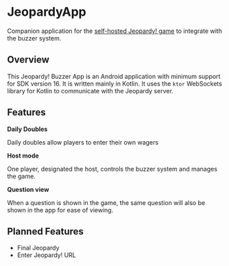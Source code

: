 # JeopardyApp

Companion application for the [self-hosted Jeopardy! game](https://github.com/EricKarschner37/Jeopardy) to integrate with the buzzer system.

## Overview

This Jeopardy! Buzzer App is an Android application with minimum support for SDK version 16. It is written mainly in Kotlin. It uses the `ktor` WebSockets library for Kotlin to communicate with the Jeopardy server.

## Features

**Daily Doubles**

Daily doubles allow players to enter their own wagers

**Host mode**

One player, designated the host, controls the buzzer system and manages the game.

**Question view**

When a question is shown in the game, the same question will also be shown in the app for ease of viewing.

## Planned Features

* Final Jeopardy
* Enter Jeopardy! URL
